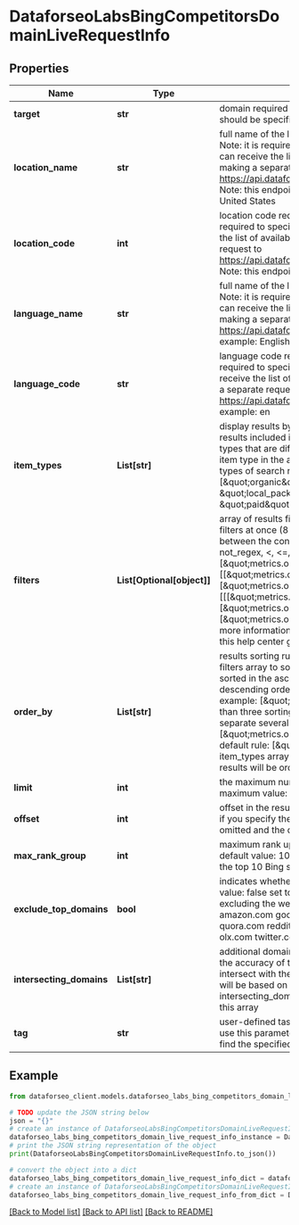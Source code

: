 # DataforseoLabsBingCompetitorsDomainLiveRequestInfo


## Properties

Name | Type | Description | Notes
------------ | ------------- | ------------- | -------------
**target** | **str** | domain required field the domain name of the target website the domain should be specified without https:// and www. | [optional] 
**location_name** | **str** | full name of the location required field if you don’t specify location_code Note: it is required to specify either location_name or location_code you can receive the list of available locations with their location_name by making a separate request to https://api.dataforseo.com/v3/dataforseo_labs/locations_and_languages; Note: this endpoint currently supports the US location only; example: United States | [optional] 
**location_code** | **int** | location code required field if you don’t specify location_name Note: it is required to specify either location_name or location_code you can receive the list of available locations with their location_code by making a separate request to https://api.dataforseo.com/v3/dataforseo_labs/locations_and_languages; Note: this endpoint currently supports the US location only; example: 2840 | [optional] 
**language_name** | **str** | full name of the language required field if you don’t specify language_code Note: it is required to specify either language_name or language_code you can receive the list of available languages with their language_name by making a separate request to the https://api.dataforseo.com/v3/dataforseo_labs/locations_and_languages example: English | [optional] 
**language_code** | **str** | language code required field if you don’t specify language_name Note: it is required to specify either language_name or language_code you can receive the list of available languages with their language_code by making a separate request to the https://api.dataforseo.com/v3/dataforseo_labs/locations_and_languages example: en | [optional] 
**item_types** | **List[str]** | display results by item type optional field indicates the type of search results included in the response Note: if the item_types array contains item types that are different from organic, the results will be ordered by the first item type in the array; you will not be able to sort and filter results by the types of search results not included in the response; possible values: [\&quot;organic\&quot;, \&quot;paid\&quot;, \&quot;featured_snippet\&quot;, \&quot;local_pack\&quot;] default value: [\&quot;organic\&quot;, \&quot;paid\&quot;, \&quot;featured_snippet\&quot;, \&quot;local_pack\&quot;] | [optional] 
**filters** | **List[Optional[object]]** | array of results filtering parameters optional field you can add several filters at once (8 filters maximum) you should set a logical operator and, or between the conditions the following operators are supported: regex, not_regex, &lt;, &lt;&#x3D;, &gt;, &gt;&#x3D;, &#x3D;, &lt;&gt;, in, not_in example: [\&quot;metrics.organic.count\&quot;,\&quot;&gt;\&quot;,50] [[\&quot;metrics.organic.pos_1\&quot;,\&quot;&lt;&gt;\&quot;,0],\&quot;and\&quot;,[\&quot;metrics.organic.etv\&quot;,\&quot;&gt;&#x3D;\&quot;,\&quot;10\&quot;]] [[[\&quot;metrics.organic.count\&quot;,\&quot;&gt;&#x3D;\&quot;,50],\&quot;and\&quot;,[\&quot;metrics.organic.pos_1\&quot;,\&quot;in\&quot;,[1,5]]], \&quot;or\&quot;, [\&quot;metrics.organic.etv\&quot;,\&quot;&gt;&#x3D;\&quot;,\&quot;100\&quot;]] for more information about filters, please refer to Dataforseo Labs – Filters or this help center guide | [optional] 
**order_by** | **List[str]** | results sorting rules optional field you can use the same values as in the filters array to sort the results possible sorting types: asc – results will be sorted in the ascending order desc – results will be sorted in the descending order you should use a comma to specify a sorting type example: [\&quot;metrics.paid.etv,asc\&quot;] Note: you can set no more than three sorting rules in a single request you should use a comma to separate several sorting rules example: [\&quot;metrics.organic.etv,desc\&quot;,\&quot;metrics.paid.count,asc\&quot;] default rule: [\&quot;metrics.organic.count,desc\&quot;] Note: if the item_types array contains item types that are different from organic, the results will be ordered by the first item type in the array | [optional] 
**limit** | **int** | the maximum number of returned domains optional field default value: 100 maximum value: 1000 | [optional] 
**offset** | **int** | offset in the results array of returned domains optional field default value: 0 if you specify the 10 value, the first ten keywords in the results array will be omitted and the data will be provided for the successive keywords | [optional] 
**max_rank_group** | **int** | maximum rank up to which competitors will be considered optional field default value: 100 if you specify 10 here, we will extract competitors from the top 10 Bing search results only | [optional] 
**exclude_top_domains** | **bool** | indicates whether to exclude world’s largest websites optional field default value: false set to true if you want to get highly-relevant competitors excluding the websites listed below: wikipedia.org pinterest.com amazon.com google.com facebook.com wordpress.com medium.com quora.com reddit.com youtube.com ebay.com uol.com.br instagram.com olx.com twitter.com linkedin.com slideshare.net | [optional] 
**intersecting_domains** | **List[str]** | additional domains for improving results accuracy optional field to improve the accuracy of the result, you can specify domains that are known to intersect with the target in SERPs; if you use this array, metrics in the result will be based on SERPs where both target website and intersecting_domains appear; Note: you can specify up to 20 domains in this array | [optional] 
**tag** | **str** | user-defined task identifier optional field the character limit is 255 you can use this parameter to identify the task and match it with the result you will find the specified tag value in the data object of the response | [optional] 

## Example

```python
from dataforseo_client.models.dataforseo_labs_bing_competitors_domain_live_request_info import DataforseoLabsBingCompetitorsDomainLiveRequestInfo

# TODO update the JSON string below
json = "{}"
# create an instance of DataforseoLabsBingCompetitorsDomainLiveRequestInfo from a JSON string
dataforseo_labs_bing_competitors_domain_live_request_info_instance = DataforseoLabsBingCompetitorsDomainLiveRequestInfo.from_json(json)
# print the JSON string representation of the object
print(DataforseoLabsBingCompetitorsDomainLiveRequestInfo.to_json())

# convert the object into a dict
dataforseo_labs_bing_competitors_domain_live_request_info_dict = dataforseo_labs_bing_competitors_domain_live_request_info_instance.to_dict()
# create an instance of DataforseoLabsBingCompetitorsDomainLiveRequestInfo from a dict
dataforseo_labs_bing_competitors_domain_live_request_info_from_dict = DataforseoLabsBingCompetitorsDomainLiveRequestInfo.from_dict(dataforseo_labs_bing_competitors_domain_live_request_info_dict)
```
[[Back to Model list]](../README.md#documentation-for-models) [[Back to API list]](../README.md#documentation-for-api-endpoints) [[Back to README]](../README.md)



